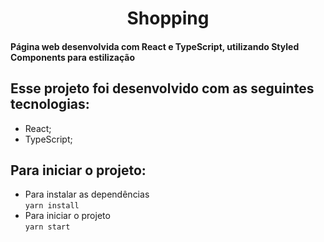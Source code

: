 <h1 align="center">Shopping</h1>

#### Página web desenvolvida com React e TypeScript, utilizando Styled Components para estilização

## Esse projeto foi desenvolvido com as seguintes tecnologias:

- React;
- TypeScript;

## Para iniciar o projeto:

- Para instalar as dependências</br>
`yarn install`
- Para iniciar o projeto</br>
`yarn start`
